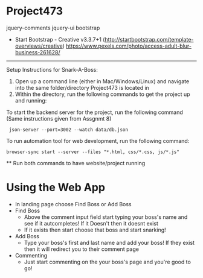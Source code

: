 # Project473

jquery-comments
jquery-ui
bootstrap
* Start Bootstrap - Creative v3.3.7+1 (http://startbootstrap.com/template-overviews/creative)
https://www.pexels.com/photo/access-adult-blur-business-261628/

---------------------------------------------------------------------------------------------------

Setup Instructions for Snark-A-Boss:

1) Open up a command line (either in Mac/Windows/Linux) and navigate into the same folder/directory Project473 is located in
2) Within the directory, run the following commands to get the project up and running:

To start the backend server for the project, run the following command (Same instructions given from Assgnmt 8)

     json-server --port=3002 --watch data/db.json


To run automation tool for web development, run the following command:

    browser-sync start --server --files "*.html, css/*.css, js/*.js"

** Run both commands to have website/project running


# Using the Web App

-  In landing page choose Find Boss or Add Boss
  - Find Boss
    - Above the comment input field start typing your boss's name and see if it autcompletes! If it Doesn't then it doesnt exist
    - If it exists then start choose that boss and start snarking!
  - Add Boss
    - Type your boss's first and last name and add your boss! If they exist then it will redirect you to their comment page
  - Commenting
    - Just start commenting on the your boss's page and you're good to go!
